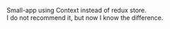 Small-app using Context instead of redux store.  
I do not recommend it, but now I know the difference.  
